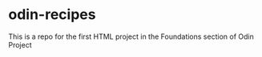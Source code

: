 # odin-recipes
This is a repo for the first HTML project in the Foundations section of Odin Project
